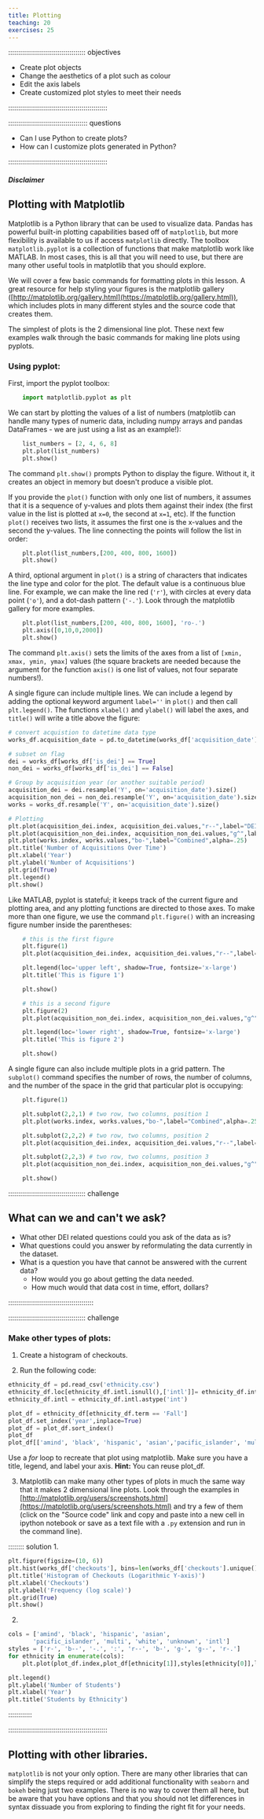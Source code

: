 ```yaml
---
title: Plotting
teaching: 20
exercises: 25
---
```


::::::::::::::::::::::::::::::::::::::: objectives

- Create plot objects
- Change the aesthetics of a plot such as colour
- Edit the axis labels
- Create customized plot styles to meet their needs

::::::::::::::::::::::::::::::::::::::::::::::::::

:::::::::::::::::::::::::::::::::::::::: questions

- Can I use Python to create plots?
- How can I customize plots generated in Python?

::::::::::::::::::::::::::::::::::::::::::::::::::

##### Disclaimer

  

## Plotting with Matplotlib


Matplotlib is a Python library that can be used to visualize data.
Pandas has powerful built-in plotting capabilities based off of `matplotlib`, but
more flexibility is available to us if access `matplotlib` directly. The
toolbox `matplotlib.pyplot` is a collection of functions that make matplotlib
work like MATLAB. In most cases, this is all that you will need to use, but
there are many other useful tools in matplotlib that you should explore.

We will cover a few basic commands for formatting plots in this lesson. A great
resource for help styling your figures is the matplotlib gallery
([http://matplotlib.org/gallery.html](https://matplotlib.org/gallery.html)), which includes plots in many different styles and the source code that creates them. 

The simplest of plots is the 2 dimensional line plot.   These next few examples walk through the
 basic commands for making line plots using pyplots.

### Using pyplot:

First, import the pyplot toolbox:

```python
    import matplotlib.pyplot as plt
```

We can start by plotting the values of a list of numbers (matplotlib can handle
many types of numeric data, including numpy arrays and pandas DataFrames - we
are just using a list as an example!):

```python
    list_numbers = [2, 4, 6, 8]
    plt.plot(list_numbers)
    plt.show()
```

The command `plt.show()` prompts Python to display the figure. Without it, it
creates an object in memory but doesn't produce a visible plot. 

If you provide the `plot()` function with only one list of numbers, it assumes
that it is a sequence of y-values and plots them against their index (the first
value in the list is plotted at `x=0`, the second at `x=1`, etc). If the
function `plot()` receives two lists, it assumes the first one is the x-values
and the second the y-values. The line connecting the points will follow the list
in order:

```python
    plt.plot(list_numbers,[200, 400, 800, 1600])
    plt.show()
```

A third, optional argument in `plot()` is a string of characters that indicates
the line type and color for the plot. The default value is a continuous blue
line. For example, we can make the line red (`'r'`), with circles at every data
point (`'o'`), and a dot-dash pattern (`'-.'`). Look through the matplotlib
gallery for more examples.

```python
    plt.plot(list_numbers,[200, 400, 800, 1600], 'ro-.')
    plt.axis([0,10,0,2000])
    plt.show()
```

The command `plt.axis()` sets the limits of the axes from a list of `[xmin, xmax, ymin, ymax]` values (the square brackets are needed because the argument
for the function `axis()` is one list of values, not four separate numbers!).


A single figure can include multiple lines. We can include a legend by adding the optional keyword argument `label=''` in `plot()` and then call `plt.legend()`. The functions `xlabel()` and `ylabel()` will label the axes, and `title()` will write a title above the figure:

```python
# convert acquistion to datetime data type
works_df.acquisition_date = pd.to_datetime(works_df['acquisition_date'])

# subset on flag
dei = works_df[works_df['is_dei'] == True]
non_dei = works_df[works_df['is_dei'] == False]

# Group by acquisition year (or another suitable period)
acquisition_dei = dei.resample('Y', on='acquisition_date').size()
acquisition_non_dei = non_dei.resample('Y', on='acquisition_date').size()
works = works_df.resample('Y', on='acquisition_date').size()

# Plotting
plt.plot(acquisition_dei.index, acquisition_dei.values,"r--",label="DEI")
plt.plot(acquisition_non_dei.index, acquisition_non_dei.values,"g^",label="non-DEI")
plt.plot(works.index, works.values,"bo-",label="Combined",alpha=.25)
plt.title('Number of Acquisitions Over Time')
plt.xlabel('Year')
plt.ylabel('Number of Acquisitions')
plt.grid(True)
plt.legend()
plt.show()
```

Like MATLAB, pyplot is stateful; it keeps track of the current figure and
plotting area, and any plotting functions are directed to those axes. To make
more than one figure, we use the command `plt.figure()` with an increasing
figure number inside the parentheses:

```python
    # this is the first figure
    plt.figure(1)
    plt.plot(acquisition_dei.index, acquisition_dei.values,"r--",label="DEI")

    plt.legend(loc='upper left', shadow=True, fontsize='x-large')
    plt.title('This is figure 1')

    plt.show()

    # this is a second figure
    plt.figure(2)
    plt.plot(acquisition_non_dei.index, acquisition_non_dei.values,"g^",label="non-DEI")

    plt.legend(loc='lower right', shadow=True, fontsize='x-large')
    plt.title('This is figure 2')

    plt.show()
```

A single figure can also include multiple plots in a grid pattern. The
`subplot()` command specifies the number of rows, the number of columns, and
the number of the space in the grid that particular plot is occupying:

```python
    plt.figure(1)

    plt.subplot(2,2,1) # two row, two columns, position 1
    plt.plot(works.index, works.values,"bo-",label="Combined",alpha=.25)

    plt.subplot(2,2,2) # two row, two columns, position 2
    plt.plot(acquisition_dei.index, acquisition_dei.values,"r--",label="DEI")

    plt.subplot(2,2,3) # two row, two columns, position 3
    plt.plot(acquisition_non_dei.index, acquisition_non_dei.values,"g^",label="non-DEI")

    plt.show()
```

:::::::::::::::::::::::::::::::::::::::  challenge
## What can we and can't we ask?

- What other DEI related questions could you ask of the data as is?  
- What questions could you answer by reformulating the data currently in the dataset.  
- What is a question you have that cannot be answered with the current data?  
    - How would you go about getting the data needed.
    - How much would that data cost in time, effort, dollars?



:::::::::::::::::::::::::::::::::::::::::::

:::::::::::::::::::::::::::::::::::::::  challenge
### Make other types of plots:

1. Create a histogram of checkouts.

2. Run the following code:
```python
ethnicity_df = pd.read_csv('ethnicity.csv')
ethnicity_df.loc[ethnicity_df.intl.isnull(),['intl']]= ethnicity_df.intl.min()
ethnicity_df.intl = ethnicity_df.intl.astype('int')

plot_df = ethnicity_df[ethnicity_df.term == 'Fall']
plot_df.set_index('year',inplace=True)
plot_df = plot_df.sort_index()
plot_df
plot_df[['amind', 'black', 'hispanic', 'asian','pacific_islander', 'multi', 'white', 'unknown', 'intl']].plot()
```
Use a *for* loop to recreate that plot using matplotlib. Make sure you have a title, legend, and label your axis.
**Hint:** You can reuse plot_df.

3. Matplotlib can make many other types of plots in much the same way that it makes
 2 dimensional line plots. Look through the examples in
 [http://matplotlib.org/users/screenshots.html](https://matplotlib.org/users/screenshots.html) and try a few of them (click on the
 "Source code" link and copy and paste into a new cell in ipython notebook or
 save as a text file with a `.py` extension and run in the command line).

:::::::: solution
1.
```python
plt.figure(figsize=(10, 6))
plt.hist(works_df['checkouts'], bins=len(works_df['checkouts'].unique()), log=True, edgecolor='black')
plt.title('Histogram of Checkouts (Logarithmic Y-axis)')
plt.xlabel('Checkouts')
plt.ylabel('Frequency (log scale)')
plt.grid(True)
plt.show()
```
2.
```python
cols = ['amind', 'black', 'hispanic', 'asian',
       'pacific_islander', 'multi', 'white', 'unknown', 'intl']
styles = ['r-', 'b--', '-.', ':', 'r--', 'b-', 'g-', 'g--', 'r-.']
for ethnicity in enumerate(cols):
    plt.plot(plot_df.index,plot_df[ethnicity[1]],styles[ethnicity[0]],label = ethnicity[1],alpha=.5)

plt.legend()
plt.ylabel('Number of Students')
plt.xlabel('Year')
plt.title('Students by Ethnicity')
```
::::::::::::

::::::::::::::::::::::::::::::::::::::::::::::::::

## Plotting with other libraries.

`matplotlib` is not your only option. There are many other libraries that can simplify the steps required or add additional functionality with `seaborn` and `bokeh` being just two examples. There is no way to cover them
all here, but be aware that you have options and that you should not let differences in syntax dissuade
 you from exploring to finding the right fit for your needs.